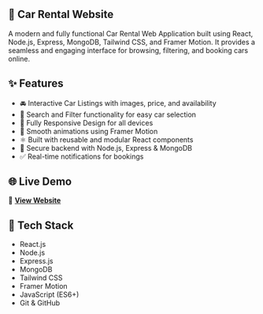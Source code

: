 ## 🚗 Car Rental Website

A modern and fully functional Car Rental Web Application built using React, Node.js, Express, MongoDB, Tailwind CSS, and Framer Motion. It provides a seamless and engaging interface for browsing, filtering, and booking cars online.

##  ✨ Features

- 🚘 Interactive Car Listings with images, price, and availability
- 🔎 Search and Filter functionality for easy car selection
- 📱 Fully Responsive Design for all devices
- 💫 Smooth animations using Framer Motion
- ⚛️ Built with reusable and modular React components
- 🔐 Secure backend with Node.js, Express & MongoDB
- ✅ Real-time notifications for bookings

##  🌐 Live Demo

🔗 [**View Website**]((https://car-rental-website-seven-tawny.vercel.app/))

##  🧰 Tech Stack

- React.js
- Node.js
- Express.js
- MongoDB
- Tailwind CSS
- Framer Motion
- JavaScript (ES6+)
- Git & GitHub
